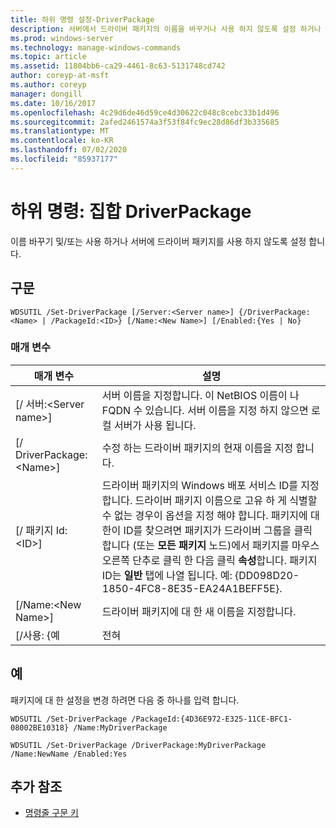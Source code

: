 ```yaml
---
title: 하위 명령 설정-DriverPackage
description: 서버에서 드라이버 패키지의 이름을 바꾸거나 사용 하지 않도록 설정 하거나 해제 하는 하위 명령 설정-DriverPackage에 대 한 참조 문서입니다.
ms.prod: windows-server
ms.technology: manage-windows-commands
ms.topic: article
ms.assetid: 11804bb6-ca29-4461-8c63-5131748cd742
author: coreyp-at-msft
ms.author: coreyp
manager: dongill
ms.date: 10/16/2017
ms.openlocfilehash: 4c29d6de46d59ce4d30622c048c8cebc33b1d496
ms.sourcegitcommit: 2afed2461574a3f53f84fc9ec28d86df3b335685
ms.translationtype: MT
ms.contentlocale: ko-KR
ms.lasthandoff: 07/02/2020
ms.locfileid: "85937177"
---
```

# <a name="subcommand-set-driverpackage"></a>하위 명령: 집합 DriverPackage

이름 바꾸기 및/또는 사용 하거나 서버에 드라이버 패키지를 사용 하지 않도록 설정 합니다.

## <a name="syntax"></a>구문

```
WDSUTIL /Set-DriverPackage [/Server:<Server name>] {/DriverPackage:<Name> | /PackageId:<ID>} [/Name:<New Name>] [/Enabled:{Yes | No}
```

### <a name="parameters"></a>매개 변수

|        매개 변수         |                                                                                                                                                                                                               설명                                                                                                                                                                                                                |
|--------------------------|------------------------------------------------------------------------------------------------------------------------------------------------------------------------------------------------------------------------------------------------------------------------------------------------------------------------------------------------------------------------------------------------------------------------------------------|
| [/ 서버:\<Server name>] |                                                                                                                                                 서버 이름을 지정합니다. 이 NetBIOS 이름이 나 FQDN 수 있습니다. 서버 이름을 지정 하지 않으면 로컬 서버가 사용 됩니다.                                                                                                                                                 |
| [/ DriverPackage:\<Name>] |                                                                                                                                                                                       수정 하는 드라이버 패키지의 현재 이름을 지정 합니다.                                                                                                                                                                                        |
|    [/ 패키지 Id:\<ID>]    | 드라이버 패키지의 Windows 배포 서비스 ID를 지정합니다. 드라이버 패키지 이름으로 고유 하 게 식별할 수 없는 경우이 옵션을 지정 해야 합니다. 패키지에 대 한이 ID를 찾으려면 패키지가 드라이버 그룹을 클릭 합니다 (또는 **모든 패키지** 노드)에서 패키지를 마우스 오른쪽 단추로 클릭 한 다음 클릭 **속성**합니다. 패키지 ID는 **일반** 탭에 나열 됩니다. 예: {DD098D20-1850-4FC8-8E35-EA24A1BEFF5E}. |
|   [/Name:\<New Name>]    |                                                                                                                                                                                              드라이버 패키지에 대 한 새 이름을 지정합니다.                                                                                                                                                                                              |
|      [/사용: {예      |                                                                                                                                                                                                                   전혀                                                                                                                                                                                                                    |

## <a name="examples"></a>예

패키지에 대 한 설정을 변경 하려면 다음 중 하나를 입력 합니다.
```
WDSUTIL /Set-DriverPackage /PackageId:{4D36E972-E325-11CE-BFC1-08002BE10318} /Name:MyDriverPackage
```
```
WDSUTIL /Set-DriverPackage /DriverPackage:MyDriverPackage /Name:NewName /Enabled:Yes
```

## <a name="additional-references"></a>추가 참조

- [명령줄 구문 키](command-line-syntax-key.md)